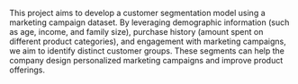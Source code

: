 This project aims to develop a customer segmentation model using a marketing campaign dataset. By leveraging demographic information (such as age, income, and family size), purchase history (amount spent on different product categories), and engagement with marketing campaigns, we aim to identify distinct customer groups. These segments can help the company design personalized marketing campaigns and improve product offerings.
